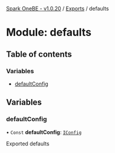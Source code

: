 [Spark OneBE - v1.0.20](../README.md) / [Exports](../modules.md) / defaults

# Module: defaults

## Table of contents

### Variables

- [defaultConfig](defaults.md#defaultconfig)

## Variables

### defaultConfig

• `Const` **defaultConfig**: [`IConfig`](../interfaces/System_IConfig.IConfig.md)

Exported defaults
